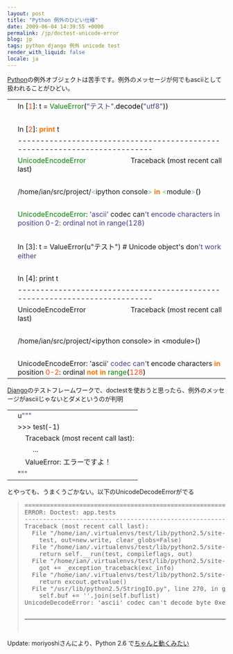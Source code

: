 ```yaml
---
layout: post
title: "Python 例外のひどい仕様"
date: 2009-06-04 14:39:55 +0000
permalink: /jp/doctest-unicode-error
blog: jp
tags: python django 例外 unicode test
render_with_liquid: false
locale: ja
---
```


<p><a href="http://www.python.org/" title="Python">Python</a>の例外オブジェクトは苦手です。例外のメッセージが何でもasciiとして扱われることがひどい。</p>

<div class="codeblock amc_python amc_short"><table><tr class="amc_code_odd"><td class="amc_line"><div class="amc1"></div></td><td>In <span style="color: black;">&#91;</span><span style="color: #ff4500;">1</span><span style="color: black;">&#93;</span>: t = <span style="color: #008000;">ValueError</span><span style="color: black;">&#40;</span><span style="color: #483d8b;">&quot;テスト&quot;</span>.<span style="color: black;">decode</span><span style="color: black;">&#40;</span><span style="color: #483d8b;">&quot;utf8&quot;</span><span style="color: black;">&#41;</span><span style="color: black;">&#41;</span><br /></td></tr><tr class="amc_code_even"><td class="amc_line"><div class="amc2"></div></td><td><br /></td></tr><tr class="amc_code_odd"><td class="amc_line"><div class="amc3"></div></td><td>In <span style="color: black;">&#91;</span><span style="color: #ff4500;">2</span><span style="color: black;">&#93;</span>: <span style="color: #ff7700;font-weight:bold;">print</span> t<br /></td></tr><tr class="amc_code_even"><td class="amc_line"><div class="amc4"></div></td><td>---------------------------------------------------------------------------<br /></td></tr><tr class="amc_code_odd"><td class="amc_line"><div class="amc5"></div></td><td><span style="color: #008000;">UnicodeEncodeError</span> &nbsp; &nbsp; &nbsp; &nbsp; &nbsp; &nbsp; &nbsp; &nbsp; &nbsp; &nbsp; &nbsp; &nbsp;Traceback <span style="color: black;">&#40;</span>most recent call last<span style="color: black;">&#41;</span><br /></td></tr><tr class="amc_code_even"><td class="amc_line"><div class="amc6"></div></td><td><br /></td></tr><tr class="amc_code_odd"><td class="amc_line"><div class="amc7"></div></td><td>/home/ian/src/project/<span style="color: #66cc66;">&lt;</span>ipython console<span style="color: #66cc66;">&gt;</span> <span style="color: #ff7700;font-weight:bold;">in</span> <span style="color: #66cc66;">&lt;</span>module<span style="color: #66cc66;">&gt;</span><span style="color: black;">&#40;</span><span style="color: black;">&#41;</span><br /></td></tr><tr class="amc_code_even"><td class="amc_line"><div class="amc8"></div></td><td><br /></td></tr><tr class="amc_code_odd"><td class="amc_line"><div class="amc9"></div></td><td><span style="color: #008000;">UnicodeEncodeError</span>: <span style="color: #483d8b;">'ascii'</span> codec can<span style="color: #483d8b;">'t encode characters in position 0-2: ordinal not in range(128)<br /></td></tr><tr class="amc_code_even"><td class="amc_line"><div class="amc0"><div class="amc1"></div></div></td><td><br /></td></tr><tr class="amc_code_odd"><td class="amc_line"><div class="amc1"><div class="amc1"></div></div></td><td>In [3]: t = ValueError(u&quot;テスト&quot;) # Unicode object'</span>s don<span style="color: #483d8b;">'t work either<br /></td></tr><tr class="amc_code_even"><td class="amc_line"><div class="amc2"><div class="amc1"></div></div></td><td><br /></td></tr><tr class="amc_code_odd"><td class="amc_line"><div class="amc3"><div class="amc1"></div></div></td><td>In [4]: print t<br /></td></tr><tr class="amc_code_even"><td class="amc_line"><div class="amc4"><div class="amc1"></div></div></td><td>---------------------------------------------------------------------------<br /></td></tr><tr class="amc_code_odd"><td class="amc_line"><div class="amc5"><div class="amc1"></div></div></td><td>UnicodeEncodeError &nbsp; &nbsp; &nbsp; &nbsp; &nbsp; &nbsp; &nbsp; &nbsp; &nbsp; &nbsp; &nbsp; &nbsp;Traceback (most recent call last)<br /></td></tr><tr class="amc_code_even"><td class="amc_line"><div class="amc6"><div class="amc1"></div></div></td><td><br /></td></tr><tr class="amc_code_odd"><td class="amc_line"><div class="amc7"><div class="amc1"></div></div></td><td>/home/ian/src/project/&lt;ipython console&gt; in &lt;module&gt;()<br /></td></tr><tr class="amc_code_even"><td class="amc_line"><div class="amc8"><div class="amc1"></div></div></td><td><br /></td></tr><tr class="amc_code_odd"><td class="amc_line"><div class="amc9"><div class="amc1"></div></div></td><td>UnicodeEncodeError: '</span>ascii<span style="color: #483d8b;">' codec can'</span>t encode characters <span style="color: #ff7700;font-weight:bold;">in</span> position <span style="color: #ff4500;">0</span><span style="color: #ff4500;">-2</span>: ordinal <span style="color: #ff7700;font-weight:bold;">not</span> <span style="color: #ff7700;font-weight:bold;">in</span> <span style="color: #008000;">range</span><span style="color: black;">&#40;</span><span style="color: #ff4500;">128</span><span style="color: black;">&#41;</span></td></tr></table></div>

<p><a href="http://www.djangoproject.com/" title="Django">Django</a>のテストフレームワークで、doctestを使おうと思ったら、例外のメッセージがasciiじゃないとダメというのが判明</p>

<div class="codeblock amc_python amc_short"><table><tr class="amc_code_odd"><td class="amc_line"><div class="amc1"></div></td><td>u<span style="color: #483d8b;">&quot;&quot;</span><span style="color: #483d8b;">&quot;<br /></td></tr><tr class="amc_code_even"><td class="amc_line"><div class="amc2"></div></td><td>&gt;&gt;&gt; test(-1)<br /></td></tr><tr class="amc_code_odd"><td class="amc_line"><div class="amc3"></div></td><td>&nbsp; &nbsp; Traceback (most recent call last):<br /></td></tr><tr class="amc_code_even"><td class="amc_line"><div class="amc4"></div></td><td>&nbsp; &nbsp; &nbsp; &nbsp; ...<br /></td></tr><tr class="amc_code_odd"><td class="amc_line"><div class="amc5"></div></td><td>&nbsp; &nbsp; ValueError: エラーですよ！<br /></td></tr><tr class="amc_code_even"><td class="amc_line"><div class="amc6"></div></td><td>&quot;</span><span style="color: #483d8b;">&quot;&quot;</span></td></tr></table></div>

<p>とやっても、うまくうごかない。以下のUnicodeDecodeErrorがでる</p>

<blockquote>
<pre>
======================================================================
ERROR: Doctest: app.tests
----------------------------------------------------------------------
Traceback (most recent call last):
  File "/home/ian/.virtualenvs/test/lib/python2.5/site-packages/django/test/_doctest.py", line 2175, in runTest
    test, out=new.write, clear_globs=False)
  File "/home/ian/.virtualenvs/test/lib/python2.5/site-packages/django/test/_doctest.py", line 1403, in run
    return self.__run(test, compileflags, out)
  File "/home/ian/.virtualenvs/test/lib/python2.5/site-packages/django/test/_doctest.py", line 1291, in __run
    got += _exception_traceback(exc_info)
  File "/home/ian/.virtualenvs/test/lib/python2.5/site-packages/django/test/_doctest.py", line 269, in _exception_traceback
    return excout.getvalue()
  File "/usr/lib/python2.5/StringIO.py", line 270, in getvalue
    self.buf += ''.join(self.buflist)
UnicodeDecodeError: 'ascii' codec can't decode byte 0xe3 in position 24: ordinal not in range(128)

---

</pre>
</blockquote>

<p>Update: moriyoshiさんにより、Python 2.6 で<a href="http://d.hatena.ne.jp/moriyoshi/20090604/1244092247">ちゃんと動くみたい</a></p>
